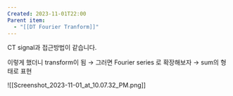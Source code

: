 ```yaml
---
Created: 2023-11-01T22:00
Parent item:
  - "[[DT Fourier Tranform]]"
---
```

CT signal과 접근방법이 같습니다.

이렇게 했더니 transform이 됨 → 그러면 Fourier series 로 확장해보자 → sum의 형태로 표현

![[Screenshot_2023-11-01_at_10.07.32_PM.png]]
